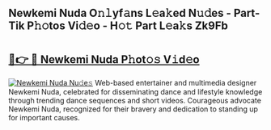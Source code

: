 ## Newkemi Nuda O𝚗𝚕yf𝚊ns L𝚎a𝚔ed N𝚞𝚍es - Part-Tik P𝚑𝚘tos Vi𝚍𝚎o - H𝚘𝚝 Part L𝚎a𝚔s Zk9Fb

# <h2><a href="http://kf00gll.oniu.top/?m=Newkemi+Nuda">🔗👉 🔴 Newkemi Nuda P𝚑ot𝚘𝚜 V𝚒d𝚎o</a></h2>

[![Newkemi Nuda Nu𝚍e𝚜](https://i.imgur.com/0qMVB7G.gif)](http://kf00gll.oniu.top/?m=Newkemi+Nuda)
Web-based entertainer and multimedia designer Newkemi Nuda, celebrated for disseminating dance and lifestyle knowledge through trending dance sequences and short videos. Courageous advocate Newkemi Nuda, recognized for their bravery and dedication to standing up for important causes.  

